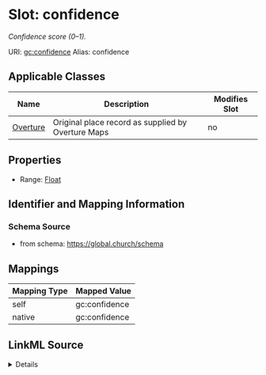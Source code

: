 

# Slot: confidence 


_Confidence score (0–1)._





URI: [gc:confidence](https://global.church/schema/confidence)
Alias: confidence

<!-- no inheritance hierarchy -->





## Applicable Classes

| Name | Description | Modifies Slot |
| --- | --- | --- |
| [Overture](Overture.md) | Original place record as supplied by Overture Maps |  no  |






## Properties

* Range: [Float](Float.md)




## Identifier and Mapping Information






### Schema Source


* from schema: https://global.church/schema




## Mappings

| Mapping Type | Mapped Value |
| ---  | ---  |
| self | gc:confidence |
| native | gc:confidence |




## LinkML Source

<details>
```yaml
name: confidence
description: Confidence score (0–1).
in_subset:
- overture
from_schema: https://global.church/schema
rank: 1000
alias: confidence
domain_of:
- Overture
range: float

```
</details>